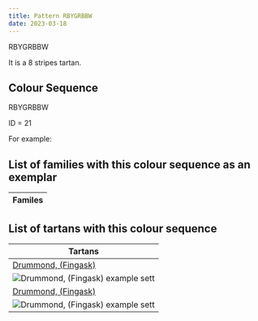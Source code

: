 ```yaml
---
title: Pattern RBYGRBBW
date: 2023-03-18
---
```

RBYGRBBW

It is a 8 stripes tartan.


## Colour Sequence
RBYGRBBW

ID = 21 

For example:


## List of families with this colour sequence as an exemplar

| Familes |
|---------------|


## List of tartans with this colour sequence

| Tartans |
|---------------|
| [Drummond, (Fingask)](/tartans/ln/2/ba6/b6/r12/g24/y2/b6/r/44)||
|![Drummond, (Fingask) example sett](/variants//ln/2/ba6/b6/r12/g24/y2/b6/r/44-b304080-ba5480b0-g008000-lne0e0e0-rc00000-yf0c000/sett.png)|
| [Drummond, (Fingask)](/tartans/ln/2/ba6/b6/r12/g24/y2/b6/r/44)||
|![Drummond, (Fingask) example sett](/variants/sett.png)|

